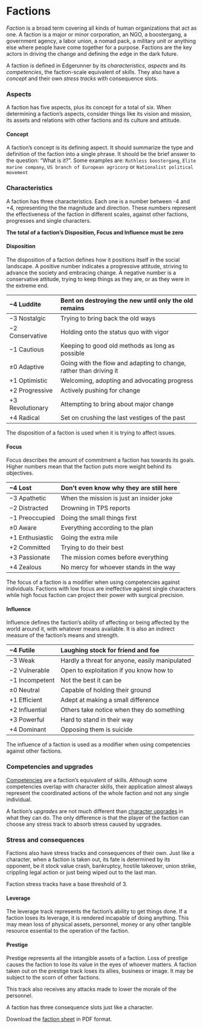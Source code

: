 # Factions

_Faction_ is a broad term covering all kinds of human organizations that act as one. A faction is a major or minor corporation, an NGO, a boostergang, a government agency, a labor union, a nomad pack, a military unit or anything else where people have come together for a purpose. Factions are the key actors in driving the change and defining the edge in the dark future.

A faction is defined in Edgerunner by its _characteristics_, _aspects_ and its _competencies_, the faction-scale equivalent of skills. They also have a _concept_ and their own _stress tracks_ with consequence slots.

### Aspects

A faction has five aspects, plus its concept for a total of six. When determining a faction’s aspects, consider things like its vision and mission, its assets and relations with other factions and its culture and attitude.

#### Concept

A faction’s concept is its defining aspect. It should summarize the type and definition of the faction into a single phrase. It should be the brief answer to the question: “What is it?”. Some examples are: `Ruthless boostergang`, `Elite marine company`, `US branch of European agricorp` or `Nationalist political movement`

### Characteristics

A faction has three characteristics. Each one is a number between -4 and +4, representing the the magnitude and direction. These numbers represent the effectiveness of the faction in different scales, against other factions, progresses and single characters.

**The total of a faction’s Disposition, Focus and Influence must be zero**

#### Disposition

The disposition of a faction defines how it positions itself in the social landscape. A positive number indicates a progressive attitude, striving to advance the society and embracing change. A negative number is a conservative attitude, trying to keep things as they are, or as they were in the extreme end.

|  −4 Luddite |  Bent on destroying the new until only the old remains |
| :--- | :--- |
|  −3 Nostalgic |  Trying to bring back the old ways |
|  −2 Conservative |  Holding onto the status quo with vigor |
|  −1 Cautious |  Keeping to good old methods as long as possible |
|  ±0 Adaptive |  Going with the flow and adapting to change, rather than driving it |
|  +1 Optimistic |  Welcoming, adopting and advocating progress |
|  +2 Progressive |  Actively pushing for change |
|  +3 Revolutionary |  Attempting to bring about major change |
|  +4 Radical |  Set on crushing the last vestiges of the past |

The disposition of a faction is used when it is trying to affect issues.

#### Focus

Focus describes the amount of commitment a faction has towards its goals. Higher numbers mean that the faction puts more weight behind its objectives.

|  −4 Lost |  Don’t even know why they are still here |
| :--- | :--- |
|  −3 Apathetic |  When the mission is just an insider joke |
|  −2 Distracted |  Drowning in TPS reports |
|  −1 Preoccupied |  Doing the small things first |
|  ±0 Aware |  Everything according to the plan |
|  +1 Enthusiastic |  Going the extra mile |
|  +2 Committed |  Trying to do their best |
|  +3 Passionate |  The mission comes before everything |
|  +4 Zealous |  No mercy for whoever stands in the way |

The focus of a faction is a modifier when using competencies against individuals. Factions with low focus are ineffective against single characters while high focus faction can project their power with surgical precision.

#### Influence

Influence defines the faction’s ability of affecting or being affected by the world around it, with whatever means available. It is also an indirect measure of the faction’s means and strength.

|  −4 Futile |  Laughing stock for friend and foe |
| :--- | :--- |
|  −3 Weak |  Hardly a threat for anyone, easily manipulated |
|  −2 Vulnerable |  Open to exploitation if you know how to |
|  −1 Incompetent |  Not the best it can be |
|  ±0 Neutral |  Capable of holding their ground |
|  +1 Efficient |  Adept at making a small difference |
|  +2 Influential |  Others take notice when they do something |
|  +3 Powerful |  Hard to stand in their way |
|  +4 Dominant |  Opposing them is suicide |

The influence of a faction is used as a modifier when using competencies against other factions.

### Competencies and upgrades

[Competencies](http://edgerunner.merttorun.com/the-world/factions/competencies) are a faction’s equivalent of skills. Although some competencies overlap with character skills, their application almost always represent the coordinated actions of the whole faction and not any single individual.

A faction’s _upgrades_ are not much different than [character upgrades](http://edgerunner.merttorun.com/characters/upgrades) in what they can do. The only difference is that the player of the faction can choose any stress track to absorb stress caused by upgrades.

### Stress and consequences

Factions also have stress tracks and consequences of their own. Just like a character, when a faction is taken out, its fate is determined by its opponent, be it stock value crash, bankruptcy, hostile takeover, union strike, crippling legal action or just being wiped out to the last man.

Faction stress tracks have a base threshold of 3.

#### Leverage

The leverage track represents the faction’s ability to get things done. If a faction loses its leverage, it is rendered incapable of doing anything. This may mean loss of physical assets, personnel, money or any other tangible resource essential to the operation of the faction.

#### Prestige

Prestige represents all the intangible assets of a faction. Loss of prestige causes the faction to lose its value in the eyes of whoever matters. A faction taken out on the prestige track loses its allies, business or image. It may be subject to the scorn of other factions.

This track also receives any attacks made to lower the morale of the personnel.

A faction has three consequence slots just like a character.

Download the [faction sheet](https://s3.amazonaws.com/merttorun.com/edgerunner/edgerunner-faction.pdf) in PDF format.

